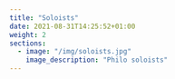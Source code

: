```yaml
---
title: "Soloists"
date: 2021-08-31T14:25:52+01:00
weight: 2
sections:
  - image: "/img/soloists.jpg"
    image_description: "Philo soloists"
---
```


